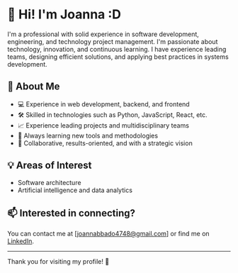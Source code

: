 # 👋 Hi! I'm Joanna :D

I'm a professional with solid experience in software development, engineering, and technology project management. I'm passionate about technology, innovation, and continuous learning. I have experience leading teams, designing efficient solutions, and applying best practices in systems development.

## 🚀 About Me

- 💻 Experience in web development, backend, and frontend
- 🛠️ Skilled in technologies such as Python, JavaScript, React, etc.
- 📈 Experience leading projects and multidisciplinary teams
- 🌱 Always learning new tools and methodologies
- 🤝 Collaborative, results-oriented, and with a strategic vision

## 💡 Areas of Interest

- Software architecture
- Artificial intelligence and data analytics

## 📫 Interested in connecting?

You can contact me at [joannabbado4748@gmail.com] or find me on [LinkedIn](https://www.linkedin.com/in/joanna-bulla-8431ab190).

---

Thank you for visiting my profile! 🚀
